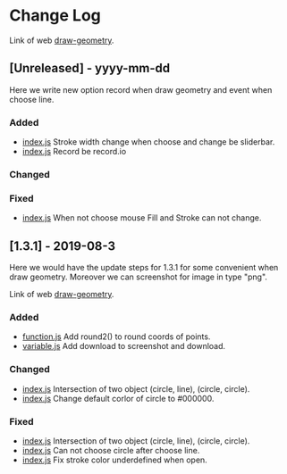 # Change Log

Link of web [draw-geometry](https://congviec18120062.github.io/Draw-Geometry/).

## [Unreleased] - yyyy-mm-dd

Here we write new option record when draw geometry and event when choose line.

### Added

- [index.js](https://github.com/congviec18120062/Draw-Geometry/blob/master/js/index.js)
  Stroke width change when choose and change be sliderbar.
- [index.js](https://github.com/congviec18120062/Draw-Geometry/blob/master/js/index.js)
  Record be record.io

### Changed

### Fixed

- [index.js](https://github.com/congviec18120062/Draw-Geometry/blob/master/js/index.js)
  When not choose mouse Fill and Stroke can not change.

## [1.3.1] - 2019-08-3

Here we would have the update steps for 1.3.1 for some convenient when draw geometry.
Moreover we can screenshot for image in type "png".

Link of web [draw-geometry](https://congviec18120062.github.io/Draw-Geometry/).

### Added

- [function.js](https://github.com/congviec18120062/Draw-Geometry/blob/master/js/function.js)
  Add round2() to round coords of points.
- [variable.js](https://github.com/congviec18120062/Draw-Geometry/blob/master/js/variable.js)
  Add download to screenshot and download.

### Changed

- [index.js](https://github.com/congviec18120062/Draw-Geometry/blob/master/js/index.js)
  Intersection of two object (circle, line), (circle, circle).
- [index.js](https://github.com/congviec18120062/Draw-Geometry/blob/master/js/index.js)
  Change default corlor of circle to #000000.

### Fixed

- [index.js](https://github.com/congviec18120062/Draw-Geometry/blob/master/js/index.js)
  Intersection of two object (circle, line), (circle, circle).
- [index.js](https://github.com/congviec18120062/Draw-Geometry/blob/master/js/index.js)
  Can not choose circle after choose line.
- [index.js](https://github.com/congviec18120062/Draw-Geometry/blob/master/js/index.js)
  Fix stroke color underdefined when open.
